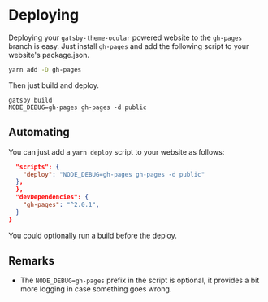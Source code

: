 # Deploying

Deploying your `gatsby-theme-ocular` powered website to the `gh-pages` branch is easy. Just install `gh-pages` and add the following script to your website's package.json.

```bash
yarn add -D gh-pages
```

Then just build and deploy.

```
gatsby build
NODE_DEBUG=gh-pages gh-pages -d public
```


## Automating

You can just add a `yarn deploy` script to your website as follows:

```json
  "scripts": {
    "deploy": "NODE_DEBUG=gh-pages gh-pages -d public"
  },
  },
  "devDependencies": {
    "gh-pages": "^2.0.1",
  }
}
```

You could optionally run a build before the deploy.


## Remarks

* The `NODE_DEBUG=gh-pages` prefix in the script is optional, it provides a bit more logging in case something goes wrong.